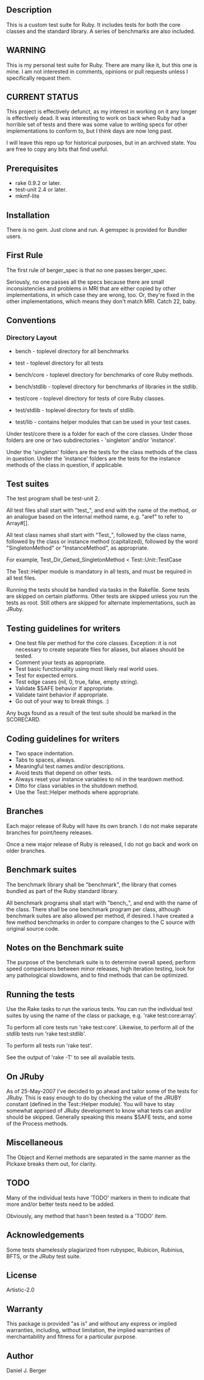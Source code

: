 ## Description
This is a custom test suite for Ruby. It includes tests for both the core
classes and the standard library. A series of benchmarks are also included.

## WARNING
This is my personal test suite for Ruby. There are many like it, but this one
is mine. I am not interested in comments, opinions or pull requests unless
I specifically request them.

## CURRENT STATUS
This project is effectively defunct, as my interest in working on it any
longer is effectively dead. It was interesting to work on back when Ruby had
a horrible set of tests and there was some value to writing specs for other
implementations to conform to, but I think days are now long past.

I will leave this repo up for historical purposes, but in an archived state.
You are free to copy any bits that find useful.

## Prerequisites
* rake 0.9.2 or later.
* test-unit 2.4 or later.
* mkmf-lite

## Installation
There is no gem. Just clone and run.
A gemspec is provided for Bundler users.

## First Rule
The first rule of berger_spec is that no one passes berger_spec.

Seriously, no one passes all the specs because there are small inconsistencies
and problems in MRI that are either copied by other implementations, in which
case they are wrong, too. Or, they're fixed in the other implementations, which
means they don't match MRI. Catch 22, baby.

## Conventions

### Directory Layout
* bench - toplevel directory for all benchmarks
* test  - toplevel directory for all tests
   
* bench/core   - toplevel directory for benchmarks of core Ruby methods.
* bench/stdlib - toplevel directory for benchmarks of libraries in the stdlib.
* test/core    - toplevel directory for tests of core Ruby classes.
* test/stdlib  - toplevel directory for tests of stdlib.
* test/lib     - contains helper modules that can be used in your test cases.
   
Under test/core there is a folder for each of the core classes. Under
those folders are one or two subdirectories - 'singleton' and/or 'instance'.
   
Under the 'singleton' folders are the tests for the class methods of the
class in question. Under the 'instance' folders are the tests for the instance
methods of the class in question, if applicable.
   
## Test suites
The test program shall be test-unit 2.

All test files shall start with "test_", and end with the name of the method,
or an analogue based on the internal method name, e.g. "aref" to refer to
Array#[].
   
All test class names shall start with "Test_", followed by the class name,
followed by the class or instance method (capitalized), followed by the word
"SingletonMethod" or "InstanceMethod", as appropriate.
   
For example, Test_Dir_Getwd_SingletonMethod < Test::Unit::TestCase

The Test::Helper module is mandatory in all tests, and must be
required in all test files.
 
Running the tests should be handled via tasks in the Rakefile. Some tests
are skipped on certain platforms. Other tests are skipped unless you run
the tests as root. Still others are skipped for alternate implementations,
such as JRuby.
   
## Testing guidelines for writers
* One test file per method for the core classes. Exception: it is not necessary
  to create separate files for aliases, but aliases should be tested.
* Comment your tests as appropriate.
* Test basic functionality using most likely real world uses.
* Test for expected errors.
* Test edge cases (nil, 0, true, false, empty string).
* Validate $SAFE behavior if appropriate.
* Validate taint behavior if appropriate.
* Go out of your way to break things. :)
   
Any bugs found as a result of the test suite should be marked in the SCORECARD.
   
## Coding guidelines for writers
* Two space indentation.
* Tabs to spaces, always.
* Meaningful test names and/or descriptions.
* Avoid tests that depend on other tests.
* Always reset your instance variables to nil in the teardown method.
* Ditto for class variables in the shutdown method.
* Use the Test::Helper methods where appropriate.

## Branches
Each major release of Ruby will have its own branch. I do not make separate
branches for point/teeny releases.

Once a new major release of Ruby is released, I do not go back and work
on older branches.

## Benchmark suites
The benchmark library shall be "benchmark", the library that comes bundled
as part of the Ruby standard library.

All benchmark programs shall start with "bench_", and end with the name of
the class.  There shall be one benchmark program per class, although
benchmark suites are also allowed per method, if desired. I have created
a few method benchmarks in order to compare changes to the C source with
original source code.

## Notes on the Benchmark suite
The purpose of the benchmark suite is to determine overall speed, perform
speed comparisons between minor releases, high iteration testing, look for
any pathological slowdowns, and to find methods that can be optimized.
   
## Running the tests
Use the Rake tasks to run the various tests. You can run the individual
test suites by using the name of the class or package, e.g. 'rake
test:core:array'.
  
To perform all core tests run 'rake test:core'. Likewise, to perform all
of the stdlib tests run 'rake test:stdlib'.
 
To perform all tests run 'rake test'.

See the output of 'rake -T' to see all available tests.

## On JRuby
As of 25-May-2007 I've decided to go ahead and tailor some of the tests
for JRuby. This is easy enough to do by checking the value of the JRUBY
constant (defined in the Test::Helper module). You will have to stay
somewhat apprised of JRuby development to know what tests can and/or
should be skipped. Generally speaking this means $SAFE tests, and some of
the Process methods.
   
## Miscellaneous
The Object and Kernel methods are separated in the same manner as the
Pickaxe breaks them out, for clarity.

## TODO
Many of the individual tests have 'TODO' markers in them to indicate that
more and/or better tests need to be added.

Obviously, any method that hasn't been tested is a 'TODO' item.

## Acknowledgements
Some tests shamelessly plagiarized from rubyspec, Rubicon, Rubinius,
BFTS, or the JRuby test suite.

## License
Artistic-2.0

## Warranty
This package is provided "as is" and without any express or
implied warranties, including, without limitation, the implied
warranties of merchantability and fitness for a particular purpose.

## Author
Daniel J. Berger
